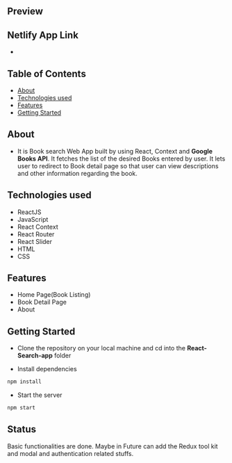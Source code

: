 ## Preview

## Netlify App Link

-

## Table of Contents

- [About](#about)
- [Technologies used](#technologies-used)
- [Features](#features)
- [Getting Started](#getting-started)

## About

- It is Book search Web App built by using React, Context and **Google Books API**. It fetches the list of the desired Books entered by user. It lets user to redirect to Book detail page so that user can view descriptions and other information regarding the book.

## Technologies used

- ReactJS
- JavaScript
- React Context
- React Router
- React Slider
- HTML
- CSS

## Features

<ul>
  <li>Home Page(Book Listing)</li>
  <li>Book Detail Page</li>
  <li>About</li>
</ul>

## Getting Started

- Clone the repository on your local machine and cd into the **React-Search-app** folder

- Install dependencies

```sh
npm install
```

- Start the server

```sh
npm start
```

## Status

Basic functionalities are done. Maybe in Future can add the Redux tool kit and modal and authentication related stuffs.
